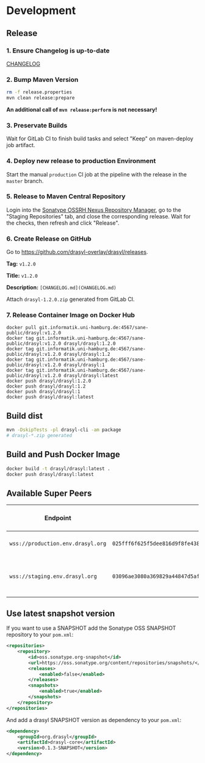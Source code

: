 # Development

## Release 

### 1. Ensure Changelog is up-to-date 

[CHANGELOG](../../CHANGELOG.md)

### 2. Bump Maven Version

```bash
rm -f release.properties
mvn clean release:prepare
```

**An additional call of `mvn release:perform` is not necessary!**

### 3. Preservate Builds

Wait for GitLab CI to finish build tasks and select "Keep" on maven-deploy job artifact.

### 4. Deploy new release to production Environment

Start the manual `production` CI job at the pipeline with the release in the `master` branch.

### 5. Release to Maven Central Repository

Login into the [Sonatype OSSRH Nexus Repository Manager](https://oss.sonatype.org), go to the "Staging Repositories" tab, and close the corresponding release. Wait for the checks, then refresh and click "Release".

### 6. Create Release on GitHub

Go to https://github.com/drasyl-overlay/drasyl/releases.

**Tag:** `v1.2.0`

**Title:** `v1.2.0`

**Description:** `[CHANGELOG.md](CHANGELOG.md)`

Attach `drasyl-1.2.0.zip` generated from GitLab CI.

### 7. Release Container Image on Docker Hub

```
docker pull git.informatik.uni-hamburg.de:4567/sane-public/drasyl:v1.2.0
docker tag git.informatik.uni-hamburg.de:4567/sane-public/drasyl:v1.2.0 drasyl/drasyl:1.2.0
docker tag git.informatik.uni-hamburg.de:4567/sane-public/drasyl:v1.2.0 drasyl/drasyl:1.2
docker tag git.informatik.uni-hamburg.de:4567/sane-public/drasyl:v1.2.0 drasyl/drasyl:1
docker tag git.informatik.uni-hamburg.de:4567/sane-public/drasyl:v1.2.0 drasyl/drasyl:latest
docker push drasyl/drasyl:1.2.0
docker push drasyl/drasyl:1.2
docker push drasyl/drasyl:1
docker push drasyl/drasyl:latest
```

## Build dist

```bash
mvn -DskipTests -pl drasyl-cli -am package
# drasyl-*.zip generated
```

## Build and Push Docker Image

```bash
docker build -t drasyl/drasyl:latest .
docker push drasyl/drasyl:latest
```

## Available Super Peers

| **Endpoint**                      | **Public Key**                                                       | **Used drasyl version**                                                    |
|-----------------------------------|----------------------------------------------------------------------|----------------------------------------------------------------------------|
| `wss://production.env.drasyl.org` | `025fff6f625f5dee816d9f8fe43895479aecfda187cb6a3330894a07e698bc5bd8` | Latest stable [release](https://github.com/drasyl-overlay/drasyl/releases) |
| `wss://staging.env.drasyl.org`    | `03096ae3080a369829a44847d5af1f652bef3f9921e9e1bbad64970babe6d3c502` | Latest [successful master branch build](https://git.informatik.uni-hamburg.de/sane-public/drasyl/-/pipelines?page=1&scope=all&ref=master&status=success)                                      |

## Use latest snapshot version

If you want to use a SNAPSHOT add the Sonatype OSS SNAPSHOT repository to your `pom.xml`:
```xml
<repositories>
    <repository>
        <id>oss.sonatype.org-snapshot</id>
        <url>https://oss.sonatype.org/content/repositories/snapshots/</url>
        <releases>
            <enabled>false</enabled>
        </releases>
        <snapshots>
            <enabled>true</enabled>
        </snapshots>
    </repository>
</repositories>
```

And add a drasyl SNAPSHOT version as dependency to your `pom.xml`:
```xml
<dependency>
    <groupId>org.drasyl</groupId>
    <artifactId>drasyl-core</artifactId>
    <version>0.1.3-SNAPSHOT</version>
</dependency>
```

